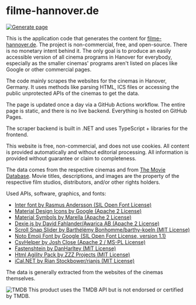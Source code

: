 # filme-hannover.de

[![Generate page](https://github.com/merlinschumacher/kinohannover/actions/workflows/run.yml/badge.svg)](https://github.com/merlinschumacher/kinohannover/actions/workflows/run.yml)

This is the application code that generates the content for [filme-hannover.de](https://filme-hannover.de/). The project is non-commercial, free, and open-source. There is no monetary intent behind it. The only goal is to produce an easily accessible version of all cinema programs in Hanover for everybody, especially as the smaller cinemas' programs aren't listed on places like Google or other commercial pages.

The code mainly scrapes the websites for the cinemas in Hanover, Germany. It uses methods like parsing HTML, ICS files or accessing the public unprotected APIs of the cinemas to get the data.

The page is updated once a day via a GitHub Actions workflow. The entire page is static, and there is no live backend. Everything is hosted on GitHub Pages.

The scraper backend is built in .NET and uses TypeScript + libraries for the frontend.

This website is free, non-commercial, and does not use cookies. All content is provided automatically and without editorial processing. All information is provided without guarantee or claim to completeness.

The data comes from the respective cinemas and from [The Movie Database](https://www.themoviedb.org/). Movie titles, descriptions, and images are the property of the respective film studios, distributors, and/or other rights holders.

Used APIs, software, graphics, and fonts:

- [Inter font by Rasmus Andersson (SIL Open Font License)](https://rsms.me/inter/)
- [Material Design Icons by Google (Apache 2 License)](https://github.com/google/material-design-icons/blob/master/LICENSE)
- [Material Symbols by Marella (Apache 2 License)](https://github.com/marella/material-symbols)
- [Dexie.js by David Fahlander/Awarica AB (Apache 2 License)](https://github.com/dexie/Dexie.js/blob/master/LICENSE)
- [Scroll Snap Slider by Barthélémy Bonhomme/barthy-koeln (MIT License)](https://github.com/barthy-koeln/scroll-snap-slider/blob/main/LICENSE)
- [Noto Emoji Font by Google (SIL Open Font License, version 1.1)](https://github.com/adobe-fonts/noto-emoji-svg#license)
- [CsvHelper by Josh Close (Apache 2 / MS-PL License)](https://github.com/JoshClose/CsvHelper/blob/master/LICENSE.txt)
- [Fastenshtein by DanHarltey (MIT License)](https://github.com/DanHarltey/Fastenshtein/blob/master/LICENSE)
- [Html Agility Pack by ZZZ Projects (MIT License)](https://github.com/zzzprojects/html-agility-pack/blob/master/LICENSE)
- [iCal.NET by Rian Stockbower/rianjs (MIT License)](https://github.com/rianjs/ical.net/blob/master/license.md)

The data is generally extracted from the websites of the cinemas themselves.

![TMDB](https://raw.githubusercontent.com/merlinschumacher/filme-hannover/master/frontend/src/assets/tmdb-logo.svg|width=15) This product uses the TMDB API but is not endorsed or certified by TMDB.
